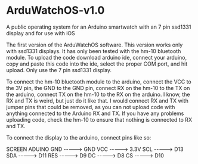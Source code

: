 # ArduWatchOS-v1.0
A public operating system for an Arduino smartwatch with an 7 pin ssd1331 display and for use with iOS

The first version of the ArduWatchOS software. 
This version works only with ssd1331 displays. 
It has only been tested with the hm-10 bluetooth module. 
To upload the code download arduino ide, connect your arduino, copy and paste this code into the ide, 
select the proper COM port, and hit upload.
Only use the 7 pin ssd1331 display.

To connect the hm-10 bluetooth module to the arduino, connect the VCC to the 3V pin, the GND to the GND pin,
connect RX on the hm-10 to the TX on the arduino, connect TX on the hm-10 to the RX on the arduino. I know, the RX and TX is weird, but 
just do it like that. I would connect RX and TX with jumper pins that could be removed, as you can not upload code with anything connected
to the Arduino RX and TX. If you have any problems uploading code, check the hm-10 to ensure that nothing is connected to RX and TX.


To connect the display to the arduino, connect pins like so:

SCREEN        ADUINO
GND   -----> GND
VCC   -----> 3.3V
SCL   -----> D13
SDA   -----> D11
RES   -----> D9
DC    -----> D8
CS    -----> D10
